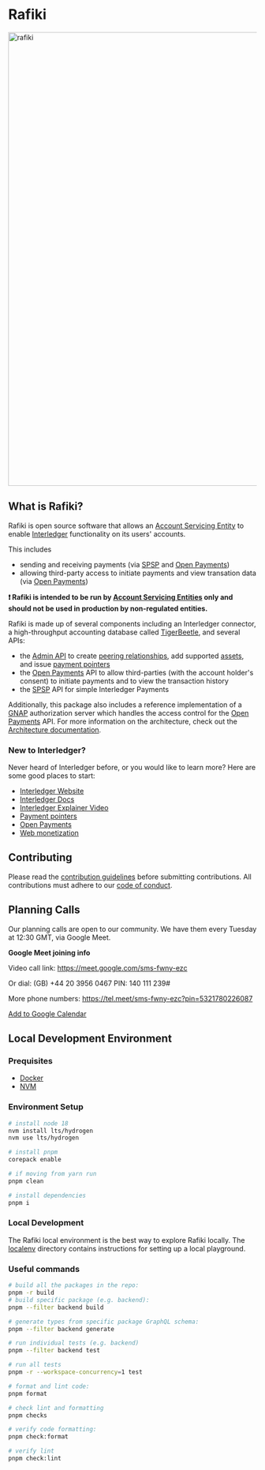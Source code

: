 # Rafiki

<img width="920" alt="rafiki" src="https://user-images.githubusercontent.com/3362563/119590055-e3347580-bd88-11eb-8ae7-958075433e48.png">

## What is Rafiki?

Rafiki is open source software that allows an [Account Servicing Entity](./packages/documentation/docs/reference/glossary.md#account-servicing-entity) to enable [Interledger](./packages/documentation/docs/reference/glossary.md#interledger-protocol) functionality on its users' accounts.

This includes

- sending and receiving payments (via [SPSP](./packages/documentation/docs/reference/glossary.md#simple-payments-setup-protocol-spsp) and [Open Payments](./packages/documentation/docs/reference/glossary.md#open-payments))
- allowing third-party access to initiate payments and view transation data (via [Open Payments](./packages/documentation/docs/reference/glossary.md#open-payments))

**❗ Rafiki is intended to be run by [Account Servicing Entities](./packages/documentation/docs/reference/glossary.md#account-servicing-entity) only and should not be used in production by non-regulated entities.**

Rafiki is made up of several components including an Interledger connector, a high-throughput accounting database called [TigerBeetle](./packages/documentation/docs/reference/glossary.md#tigerbeetle), and several APIs:

- the [Admin API](./docs/admin-api.md) to create [peering relationships](./packages/documentation/docs/reference/glossary.md#peer), add supported [assets](./packages/documentation/docs/reference/glossary.md#asset), and issue [payment pointers](./packages/documentation/docs/reference/glossary.md#payment-pointer)
- the [Open Payments](./packages/documentation/docs/reference/glossary.md#open-payments) API to allow third-parties (with the account holder's consent) to initiate payments and to view the transaction history
- the [SPSP](./packages/documentation/docs/reference/glossary.md#simple-payments-setup-protocol-spsp) API for simple Interledger Payments

Additionally, this package also includes a reference implementation of a [GNAP](./packages/documentation/docs/reference/glossary.md#grant-negotiation-authorization-protocol) authorization server which handles the access control for the [Open Payments](./packages/documentation/docs/reference/glossary.md#open-payments) API. For more information on the architecture, check out the [Architecture documentation](./packages/documentation/docs/introduction/architecture.md).

### New to Interledger?

Never heard of Interledger before, or you would like to learn more? Here are some good places to start:

- [Interledger Website](https://interledger.org/)
- [Interledger Docs](https://interledger.org/developer-tools/get-started/overview/)
- [Interledger Explainer Video](https://twitter.com/Interledger/status/1567916000074678272)
- [Payment pointers](https://paymentpointers.org/)
- [Open Payments](https://openpayments.guide/)
- [Web monetization](https://webmonetization.org/)

## Contributing

Please read the [contribution guidelines](.github/contributing.md) before submitting contributions. All contributions must adhere to our [code of conduct](.github/code_of_conduct.md).

## Planning Calls

Our planning calls are open to our community. We have them every Tuesday at 12:30 GMT, via Google Meet.

**Google Meet joining info**

Video call link: https://meet.google.com/sms-fwny-ezc

Or dial: ‪(GB) +44 20 3956 0467‬ PIN: ‪140 111 239‬#

More phone numbers: https://tel.meet/sms-fwny-ezc?pin=5321780226087

[Add to Google Calendar](https://calendar.google.com/calendar/event?action=TEMPLATE&tmeid=YjN1NW5ibDloN2dua2IwM2thOWlrZXRvMTVfMjAyMzA0MTdUMTUwMDAwWiBjX2NqMDI3Z21oc3VqazkxZXZpMjRkOXB2bXQ0QGc&tmsrc=c_cj027gmhsujk91evi24d9pvmt4%40group.calendar.google.com&scp=ALL)

## Local Development Environment

### Prequisites

- [Docker](https://docs.docker.com/get-docker/)
- [NVM](https://github.com/nvm-sh/nvm)

### Environment Setup

```sh
# install node 18
nvm install lts/hydrogen
nvm use lts/hydrogen

# install pnpm
corepack enable

# if moving from yarn run
pnpm clean

# install dependencies
pnpm i
```

### Local Development

The Rafiki local environment is the best way to explore Rafiki locally. The [localenv](localenv) directory contains instructions for setting up a local playground.

### Useful commands

```sh
# build all the packages in the repo:
pnpm -r build
# build specific package (e.g. backend):
pnpm --filter backend build

# generate types from specific package GraphQL schema:
pnpm --filter backend generate

# run individual tests (e.g. backend)
pnpm --filter backend test

# run all tests
pnpm -r --workspace-concurrency=1 test

# format and lint code:
pnpm format

# check lint and formatting
pnpm checks

# verify code formatting:
pnpm check:format

# verify lint
pnpm check:lint
```
